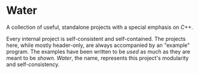 # Water

A collection of useful, standalone projects with
a special emphasis on *C++*.

Every internal project is self-consistent and
self-contained. The projects here, while mostly
header-only, are always accompanied by an
"example" program. The examples have been written
to be *used* as much as they are meant to be *shown*.
*Water*, the name, represents this project's
modularity and self-consistency.

